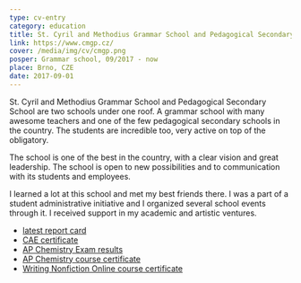 ```yaml
---
type: cv-entry
category: education
title: St. Cyril and Methodius Grammar School and Pedagogical Secondary School
link: https://www.cmgp.cz/
cover: /media/img/cv/cmgp.png
posper: Grammar school, 09/2017 - now
place: Brno, CZE
date: 2017-09-01
---
```

St. Cyril and Methodius Grammar School and Pedagogical Secondary School are two schools under one roof. A grammar school with many awesome teachers and one of the few pedagogical secondary schools in the country. The students are incredible too, very active on top of the obligatory.

The school is one of the best in the country, with a clear vision and great leadership. The school is open to new possibilities and to communication with its students and employees.

I learned a lot at this school and met my best friends there. I was a part of a student administrative initiative and I organized several school events through it. I received support in my academic and artistic ventures.

- [latest report card](/media/docs/cv/rep-card.pdf)
- [CAE certificate](/media/docs/cv/cae.pdf)
- [AP Chemistry Exam results](/media/docs/cv/ap.pdf)
- [AP Chemistry course certificate](/media/docs/cv/apc.pdf)
- [Writing Nonfiction Online course certificate](/media/docs/cv/wnfo.pdf)